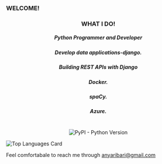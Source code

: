 ### WELCOME!

<body>
  <div style="background-image:url(./photo_2021-06-24_15-33-07.jpg)">

<h3 align="center">WHAT I DO! </h3>

<h5 align="center"> Python Programmer and Developer</h5>
<h5 align="center"> Develop data applications-django. </h5>
<h5 align="center"> Building REST APIs with Django </h5>

<h5 align="center"> Docker. </h5>
<h5 align="center"> spaCy. </h5>
<h5 align="center"> Azure. </h5>

<p align="center">
  <br>
  <img alt="PyPI - Python Version" src="https://img.shields.io/pypi/pyversions/dash-bootstrap-components">
</p>

   ![Top Languages Card](https://github-readme-stats.vercel.app/api/top-langs/?username=Nyaribari&layout=compact)
   
   Feel comfortabale to reach me through anyaribari@gmail.com
  </div>
  </body>
